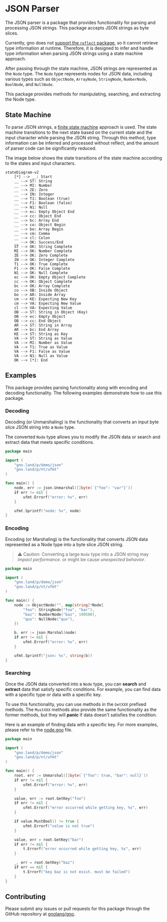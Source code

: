 # JSON Parser

The JSON parser is a package that provides functionality for parsing and processing JSON strings. This package accepts JSON strings as byte slices.

Currently, gno does not [support the `reflect` package](https://docs.gno.land/resources/effective-gno#reflection-is-never-clear), so it cannot retrieve type information at runtime. Therefore, it is designed to infer and handle type information when parsing JSON strings using a state machine approach.

After passing through the state machine, JSON strings are represented as the `Node` type. The `Node` type represents nodes for JSON data, including various types such as `ObjectNode`, `ArrayNode`, `StringNode`, `NumberNode`, `BoolNode`, and `NullNode`.

This package provides methods for manipulating, searching, and extracting the Node type.

## State Machine

To parse JSON strings, a [finite state machine](https://en.wikipedia.org/wiki/Finite-state_machine) approach is used. The state machine transitions to the next state based on the current state and the input character while parsing the JSON string. Through this method, type information can be inferred and processed without reflect, and the amount of parser code can be significantly reduced.

The image below shows the state transitions of the state machine according to the states and input characters.

```mermaid
stateDiagram-v2
    [*] --> __: Start
    __ --> ST: String
    __ --> MI: Number
    __ --> ZE: Zero
    __ --> IN: Integer
    __ --> T1: Boolean (true)
    __ --> F1: Boolean (false)
    __ --> N1: Null
    __ --> ec: Empty Object End
    __ --> cc: Object End
    __ --> bc: Array End
    __ --> co: Object Begin
    __ --> bo: Array Begin
    __ --> cm: Comma
    __ --> cl: Colon
    __ --> OK: Success/End
    ST --> OK: String Complete
    MI --> OK: Number Complete
    ZE --> OK: Zero Complete
    IN --> OK: Integer Complete
    T1 --> OK: True Complete
    F1 --> OK: False Complete
    N1 --> OK: Null Complete
    ec --> OK: Empty Object Complete
    cc --> OK: Object Complete
    bc --> OK: Array Complete
    co --> OB: Inside Object
    bo --> AR: Inside Array
    cm --> KE: Expecting New Key
    cm --> VA: Expecting New Value
    cl --> VA: Expecting Value
    OB --> ST: String in Object (Key)
    OB --> ec: Empty Object
    OB --> cc: End Object
    AR --> ST: String in Array
    AR --> bc: End Array
    KE --> ST: String as Key
    VA --> ST: String as Value
    VA --> MI: Number as Value
    VA --> T1: True as Value
    VA --> F1: False as Value
    VA --> N1: Null as Value
    OK --> [*]: End
```

## Examples

This package provides parsing functionality along with encoding and decoding functionality. The following examples demonstrate how to use this package.

### Decoding

Decoding (or Unmarshaling) is the functionality that converts an input byte slice JSON string into a `Node` type.

The converted `Node` type allows you to modify the JSON data or search and extract data that meets specific conditions.

```go
package main

import (
    "gno.land/p/demo/json"
    "gno.land/p/nt/ufmt"
)

func main() {
    node, err := json.Unmarshal([]byte(`{"foo": "var"}`))
    if err != nil {
        ufmt.Errorf("error: %v", err)
    }

    ufmt.Sprintf("node: %v", node)
}
```

### Encoding

Encoding (or Marshaling) is the functionality that converts JSON data represented as a Node type into a byte slice JSON string.

> ⚠️ Caution: Converting a large `Node` type into a JSON string may _impact performance_. or might be cause _unexpected behavior_.

```go
package main

import (
    "gno.land/p/demo/json"
    "gno.land/p/nt/ufmt"
)

func main() {
    node := ObjectNode("", map[string]*Node{
        "foo": StringNode("foo", "bar"),
        "baz": NumberNode("baz", 100500),
        "qux": NullNode("qux"),
    })

    b, err := json.Marshal(node)
    if err != nil {
        ufmt.Errorf("error: %v", err)
    }

    ufmt.Sprintf("json: %s", string(b))
}
```

### Searching

Once the JSON data converted into a `Node` type, you can **search** and **extract** data that satisfy specific conditions. For example, you can find data with a specific type or data with a specific key.

To use this functionality, you can use methods in the `GetXXX` prefixed methods. The `MustXXX` methods also provide the same functionality as the former methods, but they will **panic** if data doesn't satisfies the condition.

Here is an example of finding data with a specific key. For more examples, please refer to the [node.gno](node.gno) file.

```go
package main

import (
    "gno.land/p/demo/json"
    "gno.land/p/nt/ufmt"
)

func main() {
    root, err := Unmarshal([]byte(`{"foo": true, "bar": null}`))
    if err != nil {
        ufmt.Errorf("error: %v", err)
    }

    value, err := root.GetKey("foo")
    if err != nil {
        ufmt.Errorf("error occurred while getting key, %s", err)
    }

    if value.MustBool() != true {
        ufmt.Errorf("value is not true")
    }

    value, err = root.GetKey("bar")
    if err != nil {
        t.Errorf("error occurred while getting key, %s", err)
    }

    _, err = root.GetKey("baz")
    if err == nil {
        t.Errorf("key baz is not exist. must be failed")
    }
}
```

## Contributing

Please submit any issues or pull requests for this package through the GitHub repository at [gnolang/gno](<https://github.com/gnolang/gno>).
